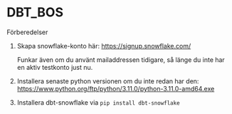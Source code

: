 # DBT_BOS

Förberedelser

1. Skapa snowflake-konto här: https://signup.snowflake.com/

    Funkar även om du använt mailaddressen tidigare, så länge du inte har en aktiv testkonto just nu.
2. Installera senaste python versionen om du inte redan har den: https://www.python.org/ftp/python/3.11.0/python-3.11.0-amd64.exe
4. Installera dbt-snowflake via `pip install dbt-snowflake`
